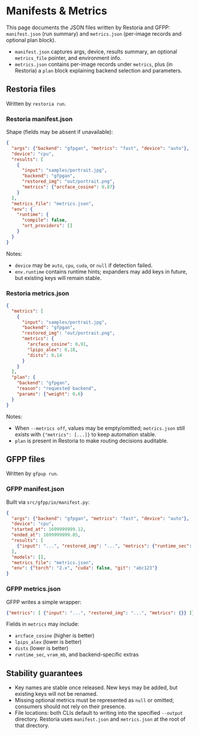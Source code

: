 # Manifests & Metrics

This page documents the JSON files written by Restoria and GFPP: `manifest.json`
(run summary) and `metrics.json` (per-image records and optional plan block).

- `manifest.json` captures args, device, results summary, an optional
  `metrics_file` pointer, and environment info.
- `metrics.json` contains per-image records under `metrics`, plus (in Restoria)
  a `plan` block explaining backend selection and parameters.

## Restoria files

Written by `restoria run`.

### Restoria manifest.json

Shape (fields may be absent if unavailable):

```json
{
  "args": {"backend": "gfpgan", "metrics": "fast", "device": "auto"},
  "device": "cpu",
  "results": [
    {
      "input": "samples/portrait.jpg",
      "backend": "gfpgan",
      "restored_img": "out/portrait.png",
      "metrics": {"arcface_cosine": 0.87}
    }
  ],
  "metrics_file": "metrics.json",
  "env": {
    "runtime": {
      "compile": false,
      "ort_providers": []
    }
  }
}
```

Notes:

- `device` may be `auto`, `cpu`, `cuda`, or `null` if detection failed.
- `env.runtime` contains runtime hints; expanders may add keys in future, but
  existing keys will remain stable.

### Restoria metrics.json

```json
{
  "metrics": [
    {
      "input": "samples/portrait.jpg",
      "backend": "gfpgan",
      "restored_img": "out/portrait.png",
      "metrics": {
        "arcface_cosine": 0.91,
        "lpips_alex": 0.18,
        "dists": 0.14
      }
    }
  ],
  "plan": {
    "backend": "gfpgan",
    "reason": "requested backend",
    "params": {"weight": 0.6}
  }
}
```

Notes:

- When `--metrics off`, values may be empty/omitted; `metrics.json` still
  exists with `{"metrics": [...]}` to keep automation stable.
- `plan` is present in Restoria to make routing decisions auditable.

## GFPP files

Written by `gfpup run`.

### GFPP manifest.json

Built via `src/gfpp/io/manifest.py`:

```json
{
  "args": {"backend": "gfpgan", "metrics": "fast", "device": "auto"},
  "device": "cpu",
  "started_at": 1699999999.12,
  "ended_at": 1699999999.85,
  "results": [
    {"input": "...", "restored_img": "...", "metrics": {"runtime_sec": 0.52}}
  ],
  "models": [],
  "metrics_file": "metrics.json",
  "env": {"torch": "2.x", "cuda": false, "git": "abc123"}
}
```

### GFPP metrics.json

GFPP writes a simple wrapper:

```json
{"metrics": [ {"input": "...", "restored_img": "...", "metrics": {}} ]}
```

Fields in `metrics` may include:

- `arcface_cosine` (higher is better)
- `lpips_alex` (lower is better)
- `dists` (lower is better)
- `runtime_sec`, `vram_mb`, and backend-specific extras

## Stability guarantees

- Key names are stable once released. New keys may be added, but existing keys
  will not be renamed.
- Missing optional metrics must be represented as `null` or omitted; consumers
  should not rely on their presence.
- File locations: both CLIs default to writing into the specified `--output`
  directory. Restoria uses `manifest.json` and `metrics.json` at the root of
  that directory.
